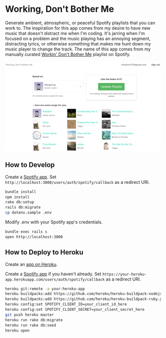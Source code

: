 # Working, Don't Bother Me

Generate ambient, atmospheric, or peaceful Spotify playlists that you can work to.
The inspiration for this app comes from my desire to have new music that doesn't
distract me when I'm coding. It's jarring when I'm focused on a problem and the music
playing has an annoying segment, distracting lyrics, or otherwise something that
makes me hunt down my music player to change the track. The name of this app comes
from my manually curated
[Workin' Don't Bother Me](https://open.spotify.com/user/cheshire137/playlist/48qLKsZUHuMTiV8whluf4j)
playlist on Spotify.

![Screenshot](https://raw.githubusercontent.com/cheshire137/working-dont-bother-me/master/screenshot.png)

## How to Develop

Create a [Spotify app](https://developer.spotify.com/my-applications/#!/applications/create).
Set `http://localhost:3000/users/auth/spotify/callback` as a redirect URI.

```bash
bundle install
npm install
rake db:setup
rails db:migrate
cp dotenv.sample .env
```

Modify .env with your Spotify app's credentials.

```bash
bundle exec rails s
open http://localhost:3000
```

## How to Deploy to Heroku

Create an [app on Heroku](https://dashboard.heroku.com/apps).

Create a [Spotify app](https://developer.spotify.com/my-applications/#!/applications/create)
if you haven't already. Set `https://your-heroku-app.herokuapp.com/users/auth/spotify/callback` as
a redirect URI.

```bash
heroku git:remote -a your-heroku-app
heroku buildpacks:add https://github.com/heroku/heroku-buildpack-nodejs.git
heroku buildpacks:add https://github.com/heroku/heroku-buildpack-ruby.git
heroku config:set SPOTIFY_CLIENT_ID=your_client_id_here
heroku config:set SPOTIFY_CLIENT_SECRET=your_client_secret_here
git push heroku master
heroku run rake db:migrate
heroku run rake db:seed
heroku open
```
